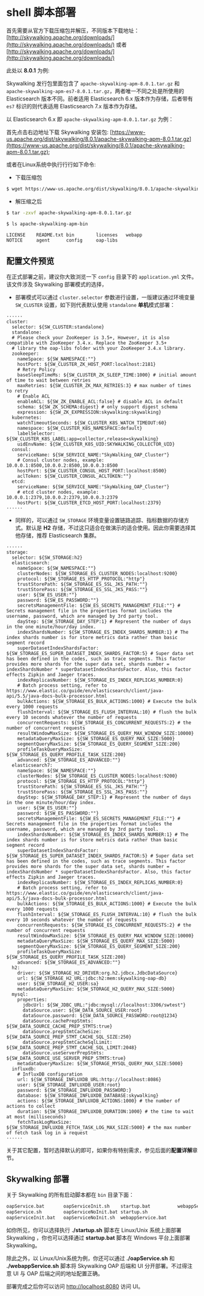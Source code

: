 # shell 脚本部署

首先需要从官方下载压缩包并解压，不同版本下载地址：[http://skywalking.apache.org/downloads/](http://skywalking.apache.org/downloads/) 或者 [http://skywalking.apache.org/downloads/](http://skywalking.apache.org/downloads/)

此处以 **8.0.1** 为例:

Skywalking 发行包里面包含了 `apache-skywalking-apm-8.0.1.tar.gz` 和 `apache-skywalking-apm-es7-8.0.1.tar.gz`，两者唯一不同之处是所使用的 Elasticsearch 版本不同。前者适用 Elasticsearch 6.x 版本作为存储，后者带有 `es7` 标识的则代表适用 Elasticsearch 7.x 版本作为存储。

以 Elasticsearch 6.x 即 `apache-skywalking-apm-8.0.1.tar.gz` 为例：

⾸先点击右边地址下载 Skywalking 安装包: [https://www-us.apache.org/dist/skywalking/8.0.1/apache-skywalking-apm-8.0.1.tar.gz](https://www-us.apache.org/dist/skywalking/8.0.1/apache-skywalking-apm-8.0.1.tar.gz);

或者在Linux系统中执⾏行行如下命令:

* 下载压缩包

```bash
$ wget https://www-us.apache.org/dist/skywalking/8.0.1/apache-skywalking-apm-8.0.1.tar.gz
```

* 解压缩之后

```bash
$ tar -zxvf apache-skywalking-apm-8.0.1.tar.gz

$ ls apache-skywalking-apm-bin

LICENSE    README.txt bin        licenses   webapp
NOTICE     agent      config     oap-libs
```

## 配置文件预览

在正式部署之前，建议你大致浏览一下 `config` 目录下的 `application.yml` 文件。该文件涉及 Skywalking 部署模式的选择，

* 部署模式可以通过 `cluster.selector` 参数进行设置，一版建议通过环境变量 `SW_CLUSTER` 设置，如下则代表默认使用 `standalone` **单机**模式部署：

```text
······
cluster:
  selector: ${SW_CLUSTER:standalone}
  standalone:
  # Please check your ZooKeeper is 3.5+, However, it is also compatible with ZooKeeper 3.4.x. Replace the ZooKeeper 3.5+
  # library the oap-libs folder with your ZooKeeper 3.4.x library.
  zookeeper:
    nameSpace: ${SW_NAMESPACE:""}
    hostPort: ${SW_CLUSTER_ZK_HOST_PORT:localhost:2181}
    # Retry Policy
    baseSleepTimeMs: ${SW_CLUSTER_ZK_SLEEP_TIME:1000} # initial amount of time to wait between retries
    maxRetries: ${SW_CLUSTER_ZK_MAX_RETRIES:3} # max number of times to retry
    # Enable ACL
    enableACL: ${SW_ZK_ENABLE_ACL:false} # disable ACL in default
    schema: ${SW_ZK_SCHEMA:digest} # only support digest schema
    expression: ${SW_ZK_EXPRESSION:skywalking:skywalking}
  kubernetes:
    watchTimeoutSeconds: ${SW_CLUSTER_K8S_WATCH_TIMEOUT:60}
    namespace: ${SW_CLUSTER_K8S_NAMESPACE:default}
    labelSelector: ${SW_CLUSTER_K8S_LABEL:app=collector,release=skywalking}
    uidEnvName: ${SW_CLUSTER_K8S_UID:SKYWALKING_COLLECTOR_UID}
  consul:
    serviceName: ${SW_SERVICE_NAME:"SkyWalking_OAP_Cluster"}
    # Consul cluster nodes, example: 10.0.0.1:8500,10.0.0.2:8500,10.0.0.3:8500
    hostPort: ${SW_CLUSTER_CONSUL_HOST_PORT:localhost:8500}
    aclToken: ${SW_CLUSTER_CONSUL_ACLTOKEN:""}
  etcd:
    serviceName: ${SW_SERVICE_NAME:"SkyWalking_OAP_Cluster"}
    # etcd cluster nodes, example: 10.0.0.1:2379,10.0.0.2:2379,10.0.0.3:2379
    hostPort: ${SW_CLUSTER_ETCD_HOST_PORT:localhost:2379}
······
```

* 同样的，可以通过 `SW_STORAGE` 环境变量设置链路追踪、指标数据的存储方式。默认是 **H2** 存储，不过这只适合在做演示的适合使用。因此你需要选择其他存储，推荐 Elasticsearch 集群。

```text
······
storage:
  selector: ${SW_STORAGE:h2}
  elasticsearch:
    nameSpace: ${SW_NAMESPACE:""}
    clusterNodes: ${SW_STORAGE_ES_CLUSTER_NODES:localhost:9200}
    protocol: ${SW_STORAGE_ES_HTTP_PROTOCOL:"http"}
    trustStorePath: ${SW_STORAGE_ES_SSL_JKS_PATH:""}
    trustStorePass: ${SW_STORAGE_ES_SSL_JKS_PASS:""}
    user: ${SW_ES_USER:""}
    password: ${SW_ES_PASSWORD:""}
    secretsManagementFile: ${SW_ES_SECRETS_MANAGEMENT_FILE:""} # Secrets management file in the properties format includes the username, password, which are managed by 3rd party tool.
    dayStep: ${SW_STORAGE_DAY_STEP:1} # Represent the number of days in the one minute/hour/day index.
    indexShardsNumber: ${SW_STORAGE_ES_INDEX_SHARDS_NUMBER:1} # The index shards number is for store metrics data rather than basic segment record
    superDatasetIndexShardsFactor: ${SW_STORAGE_ES_SUPER_DATASET_INDEX_SHARDS_FACTOR:5} # Super data set has been defined in the codes, such as trace segments. This factor provides more shards for the super data set, shards number = indexShardsNumber * superDatasetIndexShardsFactor. Also, this factor effects Zipkin and Jaeger traces.
    indexReplicasNumber: ${SW_STORAGE_ES_INDEX_REPLICAS_NUMBER:0}
    # Batch process setting, refer to https://www.elastic.co/guide/en/elasticsearch/client/java-api/5.5/java-docs-bulk-processor.html
    bulkActions: ${SW_STORAGE_ES_BULK_ACTIONS:1000} # Execute the bulk every 1000 requests
    flushInterval: ${SW_STORAGE_ES_FLUSH_INTERVAL:10} # flush the bulk every 10 seconds whatever the number of requests
    concurrentRequests: ${SW_STORAGE_ES_CONCURRENT_REQUESTS:2} # the number of concurrent requests
    resultWindowMaxSize: ${SW_STORAGE_ES_QUERY_MAX_WINDOW_SIZE:10000}
    metadataQueryMaxSize: ${SW_STORAGE_ES_QUERY_MAX_SIZE:5000}
    segmentQueryMaxSize: ${SW_STORAGE_ES_QUERY_SEGMENT_SIZE:200}
    profileTaskQueryMaxSize: ${SW_STORAGE_ES_QUERY_PROFILE_TASK_SIZE:200}
    advanced: ${SW_STORAGE_ES_ADVANCED:""}
  elasticsearch7:
    nameSpace: ${SW_NAMESPACE:""}
    clusterNodes: ${SW_STORAGE_ES_CLUSTER_NODES:localhost:9200}
    protocol: ${SW_STORAGE_ES_HTTP_PROTOCOL:"http"}
    trustStorePath: ${SW_STORAGE_ES_SSL_JKS_PATH:""}
    trustStorePass: ${SW_STORAGE_ES_SSL_JKS_PASS:""}
    dayStep: ${SW_STORAGE_DAY_STEP:1} # Represent the number of days in the one minute/hour/day index.
    user: ${SW_ES_USER:""}
    password: ${SW_ES_PASSWORD:""}
    secretsManagementFile: ${SW_ES_SECRETS_MANAGEMENT_FILE:""} # Secrets management file in the properties format includes the username, password, which are managed by 3rd party tool.
    indexShardsNumber: ${SW_STORAGE_ES_INDEX_SHARDS_NUMBER:1} # The index shards number is for store metrics data rather than basic segment record
    superDatasetIndexShardsFactor: ${SW_STORAGE_ES_SUPER_DATASET_INDEX_SHARDS_FACTOR:5} # Super data set has been defined in the codes, such as trace segments. This factor provides more shards for the super data set, shards number = indexShardsNumber * superDatasetIndexShardsFactor. Also, this factor effects Zipkin and Jaeger traces.
    indexReplicasNumber: ${SW_STORAGE_ES_INDEX_REPLICAS_NUMBER:0}
    # Batch process setting, refer to https://www.elastic.co/guide/en/elasticsearch/client/java-api/5.5/java-docs-bulk-processor.html
    bulkActions: ${SW_STORAGE_ES_BULK_ACTIONS:1000} # Execute the bulk every 1000 requests
    flushInterval: ${SW_STORAGE_ES_FLUSH_INTERVAL:10} # flush the bulk every 10 seconds whatever the number of requests
    concurrentRequests: ${SW_STORAGE_ES_CONCURRENT_REQUESTS:2} # the number of concurrent requests
    resultWindowMaxSize: ${SW_STORAGE_ES_QUERY_MAX_WINDOW_SIZE:10000}
    metadataQueryMaxSize: ${SW_STORAGE_ES_QUERY_MAX_SIZE:5000}
    segmentQueryMaxSize: ${SW_STORAGE_ES_QUERY_SEGMENT_SIZE:200}
    profileTaskQueryMaxSize: ${SW_STORAGE_ES_QUERY_PROFILE_TASK_SIZE:200}
    advanced: ${SW_STORAGE_ES_ADVANCED:""}
  h2:
    driver: ${SW_STORAGE_H2_DRIVER:org.h2.jdbcx.JdbcDataSource}
    url: ${SW_STORAGE_H2_URL:jdbc:h2:mem:skywalking-oap-db}
    user: ${SW_STORAGE_H2_USER:sa}
    metadataQueryMaxSize: ${SW_STORAGE_H2_QUERY_MAX_SIZE:5000}
  mysql:
    properties:
      jdbcUrl: ${SW_JDBC_URL:"jdbc:mysql://localhost:3306/swtest"}
      dataSource.user: ${SW_DATA_SOURCE_USER:root}
      dataSource.password: ${SW_DATA_SOURCE_PASSWORD:root@1234}
      dataSource.cachePrepStmts: ${SW_DATA_SOURCE_CACHE_PREP_STMTS:true}
      dataSource.prepStmtCacheSize: ${SW_DATA_SOURCE_PREP_STMT_CACHE_SQL_SIZE:250}
      dataSource.prepStmtCacheSqlLimit: ${SW_DATA_SOURCE_PREP_STMT_CACHE_SQL_LIMIT:2048}
      dataSource.useServerPrepStmts: ${SW_DATA_SOURCE_USE_SERVER_PREP_STMTS:true}
    metadataQueryMaxSize: ${SW_STORAGE_MYSQL_QUERY_MAX_SIZE:5000}
  influxdb:
    # InfluxDB configuration
    url: ${SW_STORAGE_INFLUXDB_URL:http://localhost:8086}
    user: ${SW_STORAGE_INFLUXDB_USER:root}
    password: ${SW_STORAGE_INFLUXDB_PASSWORD:}
    database: ${SW_STORAGE_INFLUXDB_DATABASE:skywalking}
    actions: ${SW_STORAGE_INFLUXDB_ACTIONS:1000} # the number of actions to collect
    duration: ${SW_STORAGE_INFLUXDB_DURATION:1000} # the time to wait at most (milliseconds)
    fetchTaskLogMaxSize: ${SW_STORAGE_INFLUXDB_FETCH_TASK_LOG_MAX_SIZE:5000} # the max number of fetch task log in a request
······
```

关于其它配置，暂时选择默认的即可，如果你有特别需求，参见后面的**配置详解**章节。

## Skywalking 部署

关于 Skywalking 的所有启动脚本都在 `bin` 目录下面：

```bash
oapService.bat       oapServiceInit.sh    startup.bat          webappService.sh
oapService.sh        oapServiceNoInit.bat startup.sh
oapServiceInit.bat   oapServiceNoInit.sh  webappService.bat
```

如你所见，你可以选择执行 **./startup.sh** 脚本在 Linux/Unix 系统上面部署 Skywalking ，你也可以选择通过 **startup.bat** 脚本在 Windows 平台上面部署 Skywalking。

除此之外，以 Linux/Unix系统为例，你还可以通过 **./oapService.sh** 和 **./webappService.sh** 脚本将 Skywalking OAP 后端和 UI 分开部署。不过得注意 UI 与 OAP 后端之间的地址配置正确。

部署完成之后你可以访问 [http://localhost:8080](http://localhost:8080) 访问 UI。


